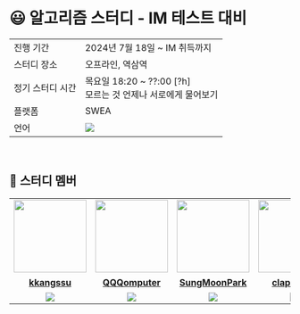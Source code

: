 <!--
# 2024 - Samsung Software Academy For Youth 
# Algorithm Study - For IM Test
-->

# 😃 알고리즘 스터디 - IM 테스트 대비

<table>
  <tr>
    <td>진행 기간</td>
    <td>2024년 7월 18일 ~ IM 취득까지</td>
  </tr>
  <tr>
    <td>스터디 장소</td>
    <td>오프라인, 역삼역</td>
  </tr>
  <tr>
    <td>정기 스터디 시간</td>
    <td>목요일 18:20 ~ ??:00 [?h] <br> 모르는 것 언제나 서로에게 물어보기</td>
  </tr>
  <tr>
    <td>플랫폼</td>
    <td>SWEA</td>
  </tr>
  <tr>
    <td>언어</td>
    <td><img src="https://img.shields.io/badge/java-FF9E0F?style=for-the-badge&logo=OpenJDK&logoColor=white"></td>
  </tr>
</table>

<br/>

## 🤖 스터디 멤버
<!--강수진, 문종하, 박성문, 박수양, 정예영, 한재서-->
<table>
 <tr>
    <td align="center"><a href="https://github.com/kkangssu"><img src="https://avatars.githubusercontent.com/kkangssu" width="130px;" alt=""></a></td>
    <td align="center"><a href="https://github.com/QQQomputer"><img src="https://avatars.githubusercontent.com/QQQomputer" width="130px;" alt=""></a></td>
    <td align="center"><a href="https://github.com/SungMoonPark"><img src="https://avatars.githubusercontent.com/SungMoonPark" width="130px;" alt=""></a></td>
    <td align="center"><a href="https://github.com/clapsheep"><img src="https://avatars.githubusercontent.com/clapsheep" width="130px;" alt=""></a></td>
    <td align="center"><a href="https://github.com/EliteZer0"><img src="https://avatars.githubusercontent.com/EliteZer0" width="130px;" alt=""></a></td>
    <td align="center"><a href="https://github.com/한재서"><img src="https://avatars.githubusercontent.com/한재서" width="130px;" alt=""></a></td>
  </tr>
  <tr>
    <td align="center"><a href="https://github.com/kkangssu"><b>kkangssu</b></a></td>
    <td align="center"><a href="https://github.com/QQQomputer"><b>QQQomputer</b></a></td>
    <td align="center"><a href="https://github.com/SungMoonPark"><b>SungMoonPark</b></a></td>
    <td align="center"><a href="https://github.com/clapsheep"><b>clapsheep</b></a></td>
    <td align="center"><a href="https://github.com/EliteZer0"><b>EliteZer0</b></a></td>
    <td align="center"><a href="https://github.com/한재서"><b>한재서</b></a></td>
  </tr>
  <tr> 
    <td align="center"><img src="https://img.shields.io/badge/java-FF9E0F?style=for-the-badge&logo=OpenJDK&logoColor=white"></td>
    <td align="center"><img src="https://img.shields.io/badge/java-FF9E0F?style=for-the-badge&logo=OpenJDK&logoColor=white"></td>
    <td align="center"><img src="https://img.shields.io/badge/java-FF9E0F?style=for-the-badge&logo=OpenJDK&logoColor=white"></td>
    <td align="center"><img src="https://img.shields.io/badge/java-FF9E0F?style=for-the-badge&logo=OpenJDK&logoColor=white"></td>
    <td align="center"><img src="https://img.shields.io/badge/java-FF9E0F?style=for-the-badge&logo=OpenJDK&logoColor=white"></td>
    <td align="center"><img src="https://img.shields.io/badge/java-FF9E0F?style=for-the-badge&logo=OpenJDK&logoColor=white"></td>
  </tr> 
</table>
